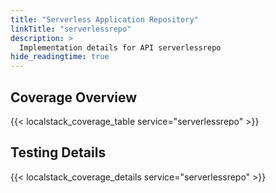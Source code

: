 ```yaml
---
title: "Serverless Application Repository"
linkTitle: "serverlessrepo"
description: >
  Implementation details for API serverlessrepo
hide_readingtime: true
---
```


## Coverage Overview

{{< localstack_coverage_table service="serverlessrepo" >}}

## Testing Details

{{< localstack_coverage_details service="serverlessrepo" >}}
